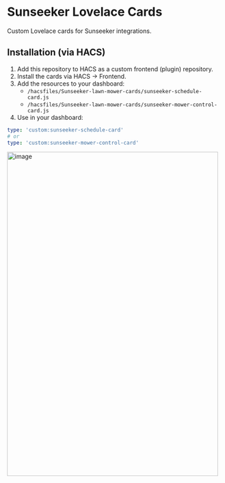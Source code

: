 # Sunseeker Lovelace Cards

Custom Lovelace cards for Sunseeker integrations.

## Installation (via HACS)

1. Add this repository to HACS as a custom frontend (plugin) repository.
2. Install the cards via HACS → Frontend.
3. Add the resources to your dashboard:
   - `/hacsfiles/Sunseeker-lawn-mower-cards/sunseeker-schedule-card.js`
   - `/hacsfiles/Sunseeker-lawn-mower-cards/sunseeker-mower-control-card.js`
4. Use in your dashboard:

```yaml
type: 'custom:sunseeker-schedule-card'
# or
type: 'custom:sunseeker-mower-control-card'
```
<img width="493" height="757" alt="image" src="https://github.com/user-attachments/assets/c4ad0b50-8370-4003-83ee-1a5aac9c8844" />
